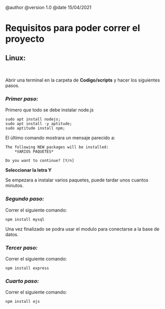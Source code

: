 @author 
@version 1.0
@date 15/04/2021

# Requisitos para poder correr el proyecto

## Linux:
<br>

Abrir una terminal en la carpeta de **Codigo/scripts** y hacer los siguientes pasos.

### *Primer paso:*
Primero que todo se debe instalar node.js

    sudo apt install nodejs;
    sudo apt install -y aptitude;
    sudo aptitude install npm;

El último comando mostrara un mensaje parecido a:

    The following NEW packages will be installed:
        *VARIOS PAQUETES*                               

    Do you want to continue? [Y/n]

**Seleccionar la letra Y**

Se empezara a instalar varios paquetes, puede tardar unos cuantos minutos.
<br>

### *Segundo paso:*

Correr el siguiente comando:

    npm install mysql

Una vez finalizado se podra usar el modulo para conectarse a la base de datos.
<br>

### *Tercer paso:*

Correr el siguiente comando:

    npm install express

### *Cuarto paso:*

Correr el siguiente comando:

    npm install ejs
